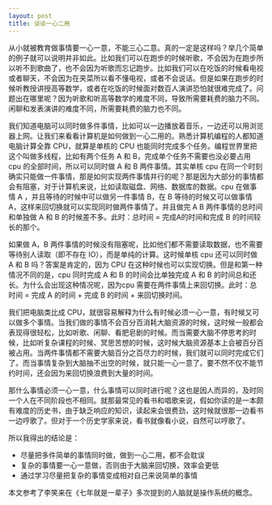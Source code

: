 ```yaml
---
layout: post
title: 谈谈一心二用
---
```


从小就被教育做事情要一心一意，不能三心二意。真的一定是这样吗？举几个简单的例子就可以说明并非如此。比如我们可以在跑步的时候听歌，不会因为在跑步所以听不到歌曲了，也不会因为听歌而忘记跑步。比如我们可以在吃饭的时候看电视或者聊天，不会因为在夹菜所以看不懂电视，或者不会说话。但是如果在跑步的时候听教授讲授高等数学，或者在吃饭的时候面对数百人演讲恐怕就很难完成了。问题出在哪里呢？因为听歌和听高等数学的难度不同，导致所需要耗费的脑力不同。闲聊和发表演讲的难度不同，所需要耗费的脑力也不同。

我们知道电脑可以同时做多件事情，比如可以一边播放着音乐，一边还可以用浏览器上网。让我们来看看计算机是如何做到一心二用的。熟悉计算机编程的人都知道电脑计算全靠 CPU，就算是单核的 CPU 也能同时完成多个任务。编程世界里把这个叫做多线程，比如有两个任务 A 和 B，完成单个任务不需要也没必要占用 cpu 的全部时间，所以可以同时做 A 和 B 两件事情。其实单核 cpu 在同一个时刻确实只能做一件事情，那是如何实现两件事情并行的呢？那是因为大部分的事情都会有阻塞，对于计算机来说，比如读取磁盘、网络、数据库的数据。cpu 在做事情 A ，并且等待的时候中可以做另一件事情 B，在 B 等待的时候又可以做事情 A，这样来回切换就可以实现同时做两件事情了。并且做完 A B 两件事情的总时间和单独做 A 和 B 的时候差不多。此时：总时间 = 完成A的时间和完成 B 的时间较长的那个。

如果做 A，B 两件事情的时候没有阻塞呢，比如他们都不需要读取数据，也不需要等待别人读取（即不存在 IO），而是单纯的计算。这时候单核 cpu 还可以同时做 A 和 B 吗？答案是肯定的，因为 CPU 在这种时候也可以实现切换。但是和第一种情况不同的是，cpu 同时完成 A 和 B 的时间会比单独完成 A 和 B 的时间总和还长。为什么会出现这种情况呢，因为cpu 需要在两件事情上来回切换。此时：总时间 = 完成 A 的时间 + 完成 B 的时间 + 来回切换时间。

我们把电脑类比成 CPU，就很容易解释为什么有时候必须一心一意，有时候又可以做多个事情。当我们做的事情不会百分百消耗大脑资源的时候，这时候一般都会表现得很轻松，比如听歌、闲聊、看肥皂剧的时候。而当需要大脑不停思考的时候，比如听复杂课程的时候、冥思苦想的时候，这时候大脑资源基本上会被百分百被占用。当两件事情都不需要大脑百分之百尽力的时候，我们就可以同时完成它们了。而当事情复杂到大脑抽不出空的时候，就只能一心一意了。要不然不仅不能节约时间，还会因为来回切换浪费到大量的时间。

那什么事情必须一心一意，什么事情可以同时进行呢？这也是因人而异的，及时同一个人在不同阶段也不相同。就那最常见的看书和唱歌来说，假如你读的是一本颇有难度的历史书，由于缺乏响应的知识，读起来会很费劲，这时候就很那一边看书一边哼歌了。但对于一个历史学家来说，看书就像看小说，自然可以哼歌了。

所以我得出的结论是：

* 尽量把多件简单的事情同时做，做到一心二用，都不会耽误
* 复杂的事情要一心一意做，否则由于大脑来回切换，效率会更低
* 通过学习尽量把复杂的事情变成相对自己来说简单的事情

本文参考了李笑来在《七年就是一辈子》多次提到的人脑就是操作系统的概念。
